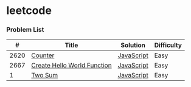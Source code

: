 # leetcode

### Problem List

| #    | Title                                                                                                | Solution                                               | Difficulty |
| ---- | ---------------------------------------------------------------------------------------------------- | ------------------------------------------------------ | ---------- |
| 2620 | [Counter](https://leetcode.cn/problems/counter/description/)                                         | [JavaScript](./javascript/Counter.js)                  | Easy       |
| 2667 | [Create Hello World Function](https://leetcode.cn/problems/create-hello-world-function/description/) | [JavaScript](./javascript/CreateHelloWorldFunction.js) | Easy       |
| 1    | [Two Sum](https://leetcode.cn/problems/two-sum/description/)                                         | [JavaScript](./javascript/TwoSum.js)                   | Easy       |
